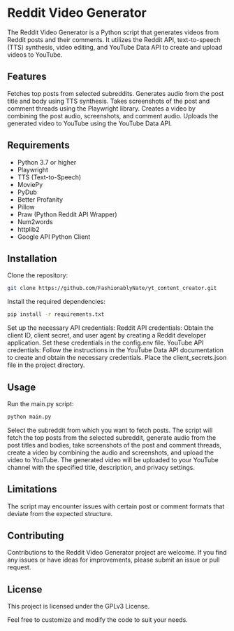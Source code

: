 # Reddit Video Generator

The Reddit Video Generator is a Python script that generates videos from Reddit posts and their comments. It utilizes the Reddit API, text-to-speech (TTS) synthesis, video editing, and YouTube Data API to create and upload videos to YouTube.

## Features

Fetches top posts from selected subreddits.
Generates audio from the post title and body using TTS synthesis.
Takes screenshots of the post and comment threads using the Playwright library.
Creates a video by combining the post audio, screenshots, and comment audio.
Uploads the generated video to YouTube using the YouTube Data API.

## Requirements

- Python 3.7 or higher
- Playwright
- TTS (Text-to-Speech)
- MoviePy
- PyDub
- Better Profanity
- Pillow
- Praw (Python Reddit API Wrapper)
- Num2words
- httplib2
- Google API Python Client

## Installation

Clone the repository:

```sh
git clone https://github.com/FashionablyNate/yt_content_creator.git
```
Install the required dependencies:
```sh
pip install -r requirements.txt
```
Set up the necessary API credentials:
Reddit API credentials: Obtain the client ID, client secret, and user agent by creating a Reddit developer application. Set these credentials in the config.env file.
YouTube API credentials: Follow the instructions in the YouTube Data API documentation to create and obtain the necessary credentials. Place the client_secrets.json file in the project directory.

## Usage

Run the main.py script:
```sh
python main.py
```
Select the subreddit from which you want to fetch posts.
The script will fetch the top posts from the selected subreddit, generate audio from the post titles and bodies, take screenshots of the post and comment threads, create a video by combining the audio and screenshots, and upload the video to YouTube.
The generated video will be uploaded to your YouTube channel with the specified title, description, and privacy settings.

## Limitations

The script may encounter issues with certain post or comment formats that deviate from the expected structure.

## Contributing

Contributions to the Reddit Video Generator project are welcome. If you find any issues or have ideas for improvements, please submit an issue or pull request.

## License

This project is licensed under the GPLv3 License.

Feel free to customize and modify the code to suit your needs.
